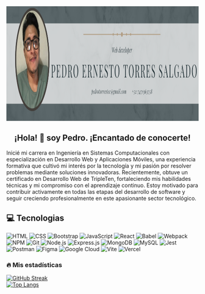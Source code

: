 <img src="https://github.com/Pedro-ETS/Pedro-ETS/blob/main/images/BANNER.png" alt="Fullstack Developer Banner" width="100%" height="300"/>

## <div align="center">¡Hola! 👋 soy Pedro. ¡Encantado de conocerte!</div>

Inicié mi carrera en Ingeniería en Sistemas Computacionales con especialización en Desarrollo Web y Aplicaciones Móviles, una experiencia formativa que cultivó mi interés por la tecnología y mi pasión por resolver problemas mediante soluciones innovadoras. Recientemente, obtuve un certificado en Desarrollo Web de TripleTen, fortaleciendo mis habilidades técnicas y mi compromiso con el aprendizaje continuo. Estoy motivado para contribuir activamente en todas las etapas del desarrollo de software y seguir creciendo profesionalmente en este apasionante sector tecnológico.

## 💻 Tecnologias
![HTML](https://img.shields.io/badge/HTML-orange?logo=html5&style=for-the-badge&logoColor=white) ![CSS](https://img.shields.io/badge/CSS-blue?logo=css3&style=for-the-badge&logoColor=white) ![Bootstrap](https://img.shields.io/badge/Bootstrap-purple?logo=bootstrap&style=for-the-badge&logoColor=white) ![JavaScript](https://img.shields.io/badge/JavaScript-yellow?logo=javascript&style=for-the-badge&logoColor=white) ![React](https://img.shields.io/badge/React-blue?logo=react&style=for-the-badge&logoColor=white) ![Babel](https://img.shields.io/badge/Babel-yellow?logo=babel&style=for-the-badge&logoColor=white) ![Webpack](https://img.shields.io/badge/Webpack-blue?logo=webpack&style=for-the-badge&logoColor=white) ![NPM](https://img.shields.io/badge/NPM-red?logo=npm&style=for-the-badge&logoColor=white) ![Git](https://img.shields.io/badge/Git-black?logo=git&style=for-the-badge&logoColor=white) ![Node.js](https://img.shields.io/badge/Node.js-green?logo=node.js&style=for-the-badge&logoColor=white) ![Express.js](https://img.shields.io/badge/Express.js-lightgrey?logo=express&style=for-the-badge&logoColor=white) ![MongoDB](https://img.shields.io/badge/MongoDB-green?logo=mongodb&style=for-the-badge&logoColor=white) ![MySQL](https://img.shields.io/badge/MySQL-blue?logo=mysql&style=for-the-badge&logoColor=white) ![Jest](https://img.shields.io/badge/Jest-red?logo=jest&style=for-the-badge&logoColor=white) ![Postman](https://img.shields.io/badge/Postman-orange?logo=postman&style=for-the-badge&logoColor=white) ![Figma](https://img.shields.io/badge/Figma-purple?logo=figma&style=for-the-badge&logoColor=white) ![Google Cloud](https://img.shields.io/badge/Google%20Cloud-blue?logo=google-cloud&style=for-the-badge&logoColor=white) ![Vite](https://img.shields.io/badge/Vite-darkgreen?logo=vite&style=for-the-badge&logoColor=white) ![Vercel](https://img.shields.io/badge/Vercel-black?logo=vercel&style=for-the-badge&logoColor=white)

### 🔥 Mis estadísticas
[![GitHub Streak](http://github-readme-streak-stats.herokuapp.com?user=Pedro-ETS&theme=dark&background=000000)](https://git.io/streak-stats)
<br/> <!-- Salto de línea -->
[![Top Langs](https://github-readme-stats.vercel.app/api/top-langs/?username=Pedro-ETS&layout=compact&theme=vision-friendly-dark)](https://github.com/anuraghazra/github-readme-stats)


